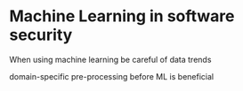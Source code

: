 # Machine Learning in software security

When using machine learning be careful of data trends

domain-specific pre-processing before ML is beneficial


